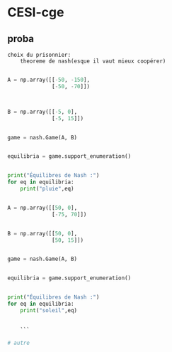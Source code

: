 # CESI-cge

## proba

    choix du prisonnier:
        theoreme de nash(esque il vaut mieux coopérer)

```python

A = np.array([[-50, -150],
              [-50, -70]])



B = np.array([[-5, 0],
              [-5, 15]])


game = nash.Game(A, B)


equilibria = game.support_enumeration()


print("Équilibres de Nash :")
for eq in equilibria:
    print("pluie",eq)


A = np.array([[50, 0],
              [-75, 70]])


B = np.array([[50, 0],
              [50, 15]])


game = nash.Game(A, B)


equilibria = game.support_enumeration()


print("Équilibres de Nash :")
for eq in equilibria:
    print("soleil",eq)
    

    ```

# autre